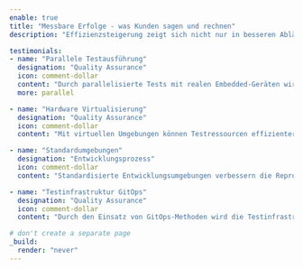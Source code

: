 ```yaml
---
enable: true
title: "Messbare Erfolge - was Kunden sagen und rechnen"
description: "Effizienzsteigerung zeigt sich nicht nur in besseren Abläufen, sondern auch in messbaren Ergebnissen. Hier sehen Sie, wie meine Kunden davon profitieren, sowohl in Erfahrungsberichten als auch in finanziellen Berechnungen."

testimonials:
- name: "Parallele Testausführung"
  designation: "Quality Assurance"
  icon: comment-dollar
  content: "Durch parallelisierte Tests mit realen Embedded-Geräten wird die Testdauer erheblich verkürzt, und Entwickler:innen erhalten schneller präzises Feedback – eine wesentliche Grundlage für effizientere Abläufe."
  more: parallel

- name: "Hardware Virtualisierung"
  designation: "Quality Assurance"
  icon: comment-dollar
  content: "Mit virtuellen Umgebungen können Testressourcen effizienter genutzt werden, wodurch Hardwarekosten reduziert und Entwicklungsprozesse flexibler gestaltet werden."

- name: "Standardumgebungen"
  designation: "Entwicklungsprozess"
  icon: comment-dollar
  content: "Standardisierte Entwicklungsumgebungen verbessern die Reproduzierbarkeit und senken den Aufwand für das Setup, was sowohl die Qualität als auch die Effizienz in der Entwicklung steigert."

- name: "Testinfrastruktur GitOps"
  designation: "Quality Assurance"
  icon: comment-dollar
  content: "Durch den Einsatz von GitOps-Methoden wird die Testinfrastruktur zentral verwaltet und automatisiert ausgerollt, was zu mehr Konsistenz und weniger manuellem Aufwand führt."

# don't create a separate page
_build:
  render: "never"
---
```


